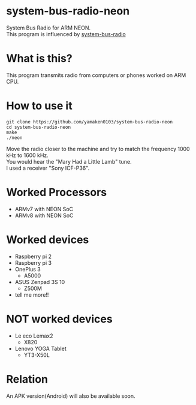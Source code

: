 # system-bus-radio-neon

System Bus Radio for ARM NEON.  
This program is influenced by [system-bus-radio](https://github.com/fulldecent/system-bus-radio)

# What is this?

This program transmits radio from computers or phones worked on ARM CPU.

# How to use it

```
git clone https://github.com/yamaken0103/system-bus-radio-neon
cd system-bus-radio-neon
make
./neon
```
Move the radio closer to the machine and try to match the frequency 1000 kHz to 1600 kHz.  
You would hear the "Mary Had a Little Lamb" tune.  
I used a receiver "Sony ICF-P36".

# Worked Processors

* ARMv7 with NEON SoC
* ARMv8 with NEON SoC

# Worked devices

* Raspberry pi 2
* Raspberry pi 3
* OnePlus 3
    * A5000
* ASUS Zenpad 3S 10
    * Z500M
* tell me more!!

# NOT worked devices

* Le eco Lemax2
    * X820
* Lenovo YOGA Tablet
    * YT3-X50L

# Relation
An APK version(Android) will also be available soon.